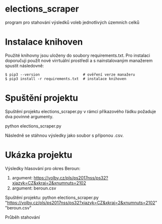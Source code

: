 # elections_scraper
program pro stahování výsledků voleb jednotlivých územních celků

# Instalace knihoven
Použité knihovny jsou uloženy do soubory requirements.txt. Pro instalaci doporučuji použít nové virrtuální prostředí a s nainstalovaným manažerem spustit následovně:
```
$ pip3 --version                    # ověření verze manažeru
$ pip3 install -r requirements.txt  # instalace knihoven
```
# Spuštění projektu
Spuštění projektu elections_scraper.py v rámci příkazového řádku požaduje dva povinné argumenty.

python elections_scraper.py <odkaz-uzemniho-celku> <vysledny-soubor>

Následně se stáhnou výsledky jako soubor s příponou .csv.

# Ukázka projektu
Výsledky hlasování pro okres Beroun:
  1. argument: https://volby.cz/pls/ps2017nss/ps32?xjazyk=CZ&xkraj=2&xnumnuts=2102
  2. argument: beroun.csv

Spuštění projektu: 
python elections_scraper.py "https://volby.cz/pls/ps2017nss/ps32?xjazyk=CZ&xkraj=2&xnumnuts=2102" "beroun.csv"

Průběh stahování
